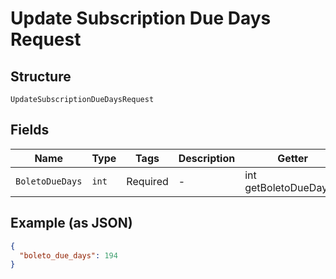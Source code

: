 
# Update Subscription Due Days Request

## Structure

`UpdateSubscriptionDueDaysRequest`

## Fields

| Name | Type | Tags | Description | Getter | Setter |
|  --- | --- | --- | --- | --- | --- |
| `BoletoDueDays` | `int` | Required | - | int getBoletoDueDays() | setBoletoDueDays(int boletoDueDays) |

## Example (as JSON)

```json
{
  "boleto_due_days": 194
}
```

